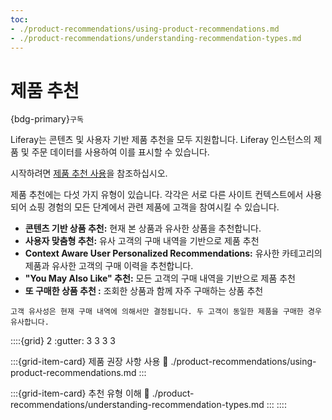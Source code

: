 ```yaml
---
toc:
- ./product-recommendations/using-product-recommendations.md
- ./product-recommendations/understanding-recommendation-types.md
---
```

# 제품 추천

{bdg-primary}`구독`

Liferay는 콘텐츠 및 사용자 기반 제품 추천을 모두 지원합니다. Liferay 인스턴스의 제품 및 주문 데이터를 사용하여 이를 표시할 수 있습니다.

시작하려면 [제품 추천 사용](./product-recommendations/using-product-recommendations.md)을 참조하십시오.

제품 추천에는 다섯 가지 유형이 있습니다. 각각은 서로 다른 사이트 컨텍스트에서 사용되어 쇼핑 경험의 모든 단계에서 관련 제품에 고객을 참여시킬 수 있습니다.

* **콘텐츠 기반 상품 추천:** 현재 본 상품과 유사한 상품을 추천합니다.
* **사용자 맞춤형 추천:** 유사 고객의 구매 내역을 기반으로 제품 추천
* **Context Aware User Personalized Recommendations:** 유사한 카테고리의 제품과 유사한 고객의 구매 이력을 추천합니다.
* **"You May Also Like" 추천:** 모든 고객의 구매 내역을 기반으로 제품 추천
* **또 구매한 상품 추천 :** 조회한 상품과 함께 자주 구매하는 상품 추천

```{important}
고객 유사성은 현재 구매 내역에 의해서만 결정됩니다. 두 고객이 동일한 제품을 구매한 경우 유사합니다.
```

::::{grid} 2
:gutter: 3 3 3 3

:::{grid-item-card} 제품 권장 사항 사용
:link: ./product-recommendations/using-product-recommendations.md
:::

:::{grid-item-card} 추천 유형 이해
:link: ./product-recommendations/understanding-recommendation-types.md
:::
::::
